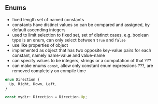 ## Enums

<!-- ToDo: Finish -->
- fixed length set of named constants
- constants have distinct values so can be compared and assigned, by default ascending integers
- used to limit selection to fixed set, set of distinct cases, e.g. boolean type is an enum, can only select between `true` and `false`
- use like properties of object
- implemented as object that has two opposite key-value pairs for each constant, namely name-value and value-name
- can specify values to be integers, strings or a computation of that ???
- can make enums `const`, allow only constant enum expressions ???, are removed completely on compile time

```javascript
enum Direction {
  Up, Right, Down, Left,
}

const mydir: Direction = Direction.Up;
```
